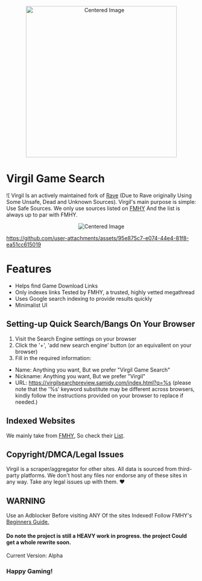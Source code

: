 <p align="center">
  <img src="https://files.catbox.moe/o6ies4.png" alt="Centered Image" width="400"/>
</p>


# Virgil Game Search
![
Virgil Is an actively maintained fork of [Rave](https://ravegamesearch.pages.dev/) (Due to Rave originally Using Some Unsafe, Dead and Unknown Sources).
Virgil's main purpose is simple: Use Safe Sources. We only use sources listed on [FMHY](https://fmhy.net) And the list is always up to par with FMHY.

<p align="center">
  <img src="https://files.catbox.moe/pfwyaf.png" alt="Centered Image"/>
</p>


https://github.com/user-attachments/assets/95e875c7-e074-44e4-81f8-ea51cc615019




# Features
- Helps find Game Download Links
- Only indexes links Tested by FMHY, a trusted, highly vetted megathread
- Uses Google search indexing to provide results quickly
- Minimalist UI

## Setting-up Quick Search/Bangs On Your Browser
1. Visit the Search Engine settings on your browser
2. Click the '+', 'add new search engine' button (or an equivallent on your browser)
3. Fill in the required information:
  - Name: Anything you want, But we prefer "Virgil Game Search"
  - Nickname: Anything you want, But we prefer "Virgil"
  - URL: https://virgilsearchpreview.samidy.com/index.html?q=%s (please note that the '%s' keyword substitute may be different across browsers, kindly follow the instructions provided on your browser to replace if needed.) 


## Indexed Websites
We mainly take from [FMHY](https://fmhy.net), So check their [List](https://fmhy.net/gamingpiracyguide).


## Copyright/DMCA/Legal Issues
Virgil is a scraper/aggregator for other sites.
All data is sourced from third-party platforms.
We don't host any files nor endorse any of these sites in any way.
Take any legal issues up with them. ♥ 


## WARNING
Use an Adblocker Before visiting ANY Of the sites Indexed! Follow FMHY's [Beginners Guide.](https://fmhy.net/beginners-guide)

#### Do note the project is still a HEAVY work in progress. the project Could get a whole rewrite soon.
Current Version: Alpha

### Happy Gaming!
